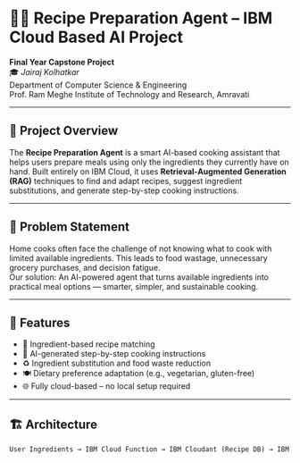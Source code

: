 # 🧑‍🍳 Recipe Preparation Agent – IBM Cloud Based AI Project

**Final Year Capstone Project**  
🎓 *Jairaj Kolhatkar*  
Department of Computer Science & Engineering  
Prof. Ram Meghe Institute of Technology and Research, Amravati  

---

## 📌 Project Overview

The **Recipe Preparation Agent** is a smart AI-based cooking assistant that helps users prepare meals using only the ingredients they currently have on hand. Built entirely on IBM Cloud, it uses **Retrieval-Augmented Generation (RAG)** techniques to find and adapt recipes, suggest ingredient substitutions, and generate step-by-step cooking instructions.

---

## 🧠 Problem Statement

Home cooks often face the challenge of not knowing what to cook with limited available ingredients. This leads to food wastage, unnecessary grocery purchases, and decision fatigue.  
Our solution: An AI-powered agent that turns available ingredients into practical meal options — smarter, simpler, and sustainable cooking.

---

## 🚀 Features

- 🔎 Ingredient-based recipe matching  
- 🧠 AI-generated step-by-step cooking instructions  
- ♻️ Ingredient substitution and food waste reduction  
- 🍽️ Dietary preference adaptation (e.g., vegetarian, gluten-free)  
- 🌐 Fully cloud-based – no local setup required  

---

## 🏗️ Architecture

```txt
User Ingredients → IBM Cloud Function → IBM Cloudant (Recipe DB) → IBM Granity RAG → AI-Generated Cooking Instructions
